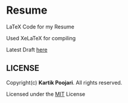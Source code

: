 # Resume

LaTeX Code for my Resume

Used XeLaTeX for compiling

Latest Draft [here](Nov2021/Resume.pdf)

## LICENSE

Copyright(c) **Kartik Poojari**. All rights reserved.
 
Licensed under the [MIT](LICENSE) License
